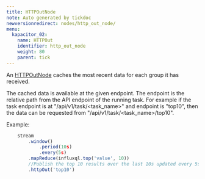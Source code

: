```yaml
---
title: HTTPOutNode
note: Auto generated by tickdoc
newversionredirect: nodes/http_out_node/
menu:
  kapacitor_02:
    name: HTTPOut
    identifier: http_out_node
    weight: 80
    parent: tick
---
```


An [HTTPOutNode](/kapacitor/v0.2/tick/http_out_node/) caches the most recent data for each group it has received.

The cached data is available at the given endpoint.
The endpoint is the relative path from the API endpoint of the running task.
For example if the task endpoint is at &#34;/api/v1/task/&lt;task_name&gt;&#34; and endpoint is
&#34;top10&#34;, then the data can be requested from &#34;/api/v1/task/&lt;task_name&gt;/top10&#34;.

Example:


```javascript
    stream
        .window()
            .period(10s)
            .every(5s)
        .mapReduce(influxql.top('value', 10))
        //Publish the top 10 results over the last 10s updated every 5s.
        .httpOut('top10')
```
